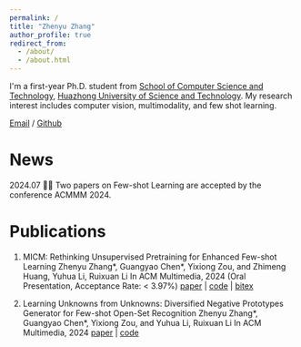 ```yaml
---
permalink: /
title: "Zhenyu Zhang"
author_profile: true
redirect_from: 
  - /about/
  - /about.html
---
```


I'm a first-year Ph.D. student from [School of Computer Science and Technology](https://cs.hust.edu.cn/), [Huazhong University of Science and Technology](https://www.hust.edu.cn/). My research interest includes computer vision, multimodality, and few shot learning.

[Email](d202481641@hust.edu.cn) / [Github](https://github.com/zhenyuZ-HUST) 

News
======
2024.07	 🎉🎉 Two papers on Few-shot Learning are accepted by the conference ACMMM 2024.

Publications
======
1. MICM: Rethinking Unsupervised Pretraining for Enhanced Few-shot Learning
Zhenyu Zhang*, Guangyao Chen*, Yixiong Zou, and Zhimeng Huang, Yuhua Li, Ruixuan Li
In ACM Multimedia, 2024 (Oral Presentation, Acceptance Rate: < 3.97%)
[paper](https://arxiv.org/abs/2408.13385) | [code](https://github.com/iCGY96/MICM) | [bitex](https://github.com/iCGY96/MICM#citation)


2. Learning Unknowns from Unknowns: Diversified Negative Prototypes Generator for Few-shot Open-Set Recognition
Zhenyu Zhang*, Guangyao Chen*, Yixiong Zou, and Yuhua Li, Ruixuan Li
In ACM Multimedia, 2024
[paper](https://arxiv.org/abs/2408.13373) | [code](https://github.com/iCGY96/DNPG) 
